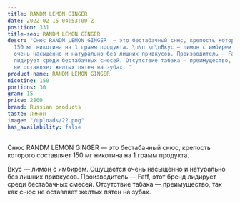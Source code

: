 ```yaml
---
title: RANDM LEMON GINGER
date: 2022-02-15 04:53:00 Z
position: 331
title-seo: RANDM LEMON GINGER
descr: "Снюс RANDM LEMON GINGER  — это бестабачный снюс, крепость которого составляет
  150 мг никотина на 1 грамм продукта. \n\n \n\nВкус — лимон с имбирем. Ощущается
  очень насыщенно и натурально без лишних привкусов. Производитель — Faff, этот бренд
  лидирует среди бестабачных смесей. Отсутствие табака — преимущество, так как снюс
  не оставляет желтых пятен на зубах. "
product-name: RANDM LEMON GINGER
nicotine: 150
portions: 30
gram: 15
price: 2800
brand: Russian products
taste: Лимон
image: "/uploads/22.png"
has_availability: false
---
```


Снюс RANDM LEMON GINGER  — это бестабачный снюс, крепость которого составляет 150 мг никотина на 1 грамм продукта. 

 

Вкус — лимон с имбирем. Ощущается очень насыщенно и натурально без лишних привкусов. Производитель — Faff, этот бренд лидирует среди бестабачных смесей. Отсутствие табака — преимущество, так как снюс не оставляет желтых пятен на зубах. 